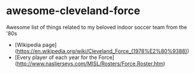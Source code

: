 # awesome-cleveland-force
Awesome list of things related to my beloved indoor soccer team from the '80s

* [Wikipedia page] (https://en.wikipedia.org/wiki/Cleveland_Force_(1978%E2%80%9388))
* [Every player of each year for the Force] (http://www.nasljerseys.com/MISL/Rosters/Force.Roster.htm)

